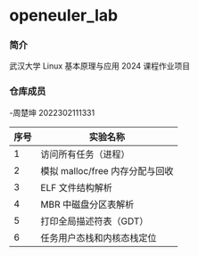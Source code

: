 # openeuler_lab
### 简介
武汉大学 Linux 基本原理与应用 2024
课程作业项目

### 仓库成员
-周楚坤 2022302111331

|序号 | 实验名称 |
|---|---|
| 1 | 访问所有任务（进程）|
| 2 |模拟 malloc/free 内存分配与回收 |
|3 |ELF 文件结构解析 |
|4 |MBR 中磁盘分区表解析 |
|5 |打印全局描述符表（GDT）|
| 6 | 任务用户态栈和内核态栈定位 |
